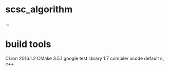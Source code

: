 # scsc_algorithm
...

# build tools
CLion 2016.1.2
CMake 3.5.1
google test library 1.7
compiler xcode default c, c++ 
